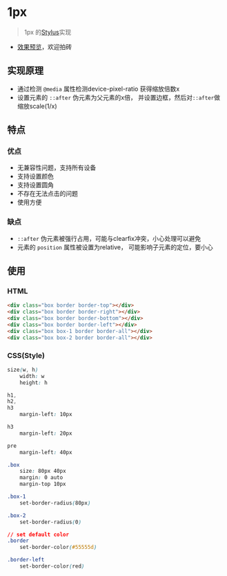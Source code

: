 # 1px

> 1px 的[Stylus](https://github.com/stylus/stylus)实现

* [效果预览](http://huanghuiquan.github.io/1px/)，欢迎拍砖

## 实现原理

- 通过检测 `@media` 属性检测device-pixel-ratio 获得缩放倍数x
- 设置元素的 `::after` 伪元素为父元素的x倍， 并设置边框，然后对`::after`做缩放scale(1/x)

## 特点

### 优点

- 无兼容性问题，支持所有设备
- 支持设置颜色
- 支持设置圆角
- 不存在无法点击的问题
- 使用方便

### 缺点

-  `::after` 伪元素被强行占用，可能与clearfix冲突，小心处理可以避免
- 元素的 `position` 属性被设置为relative， 可能影响子元素的定位，要小心

## 使用

### HTML
```html
<div class="box border border-top"></div>
<div class="box border border-right"></div>
<div class="box border border-bottom"></div>
<div class="box border border-left"></div>
<div class="box box-1 border border-all"></div>
<div class="box box-2 border border-all"></div>

```

### CSS(Style)

```css
size(w, h)
    width: w
    height: h

h1,
h2,
h3
    margin-left: 10px

h3
    margin-left: 20px

pre
    margin-left: 40px

.box
    size: 80px 40px
    margin: 0 auto
    margin-top 10px

.box-1
    set-border-radius(80px)

.box-2
    set-border-radius(0)

// set default color
.border
    set-border-color(#55555d)

.border-left
    set-border-color(red)

```
